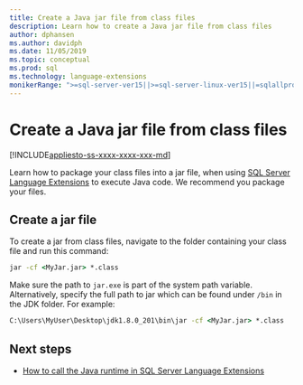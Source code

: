 ```yaml
---
title: Create a Java jar file from class files
description: Learn how to create a Java jar file from class files 
author: dphansen
ms.author: davidph 
ms.date: 11/05/2019
ms.topic: conceptual
ms.prod: sql
ms.technology: language-extensions
monikerRange: ">=sql-server-ver15||>=sql-server-linux-ver15||=sqlallproducts-allversions"
---
```

# Create a Java jar file from class files
[!INCLUDE[appliesto-ss-xxxx-xxxx-xxx-md](../../includes/appliesto-ss-xxxx-xxxx-xxx-md.md)]

Learn how to package your class files into a jar file, when using [SQL Server Language Extensions](../language-extensions-overview.md) to execute Java code. We recommend you package your files.

## Create a jar file

To create a jar from class files, navigate to the folder containing your class file and run this command:

```cmd
jar -cf <MyJar.jar> *.class
```

Make sure the path to `jar.exe` is part of the system path variable. Alternatively, specify the full path to jar which can be found under `/bin` in the JDK folder. For example:

```cmd
C:\Users\MyUser\Desktop\jdk1.8.0_201\bin\jar -cf <MyJar.jar> *.class
```

## Next steps

+ [How to call the Java runtime in SQL Server Language Extensions](../how-to/call-java-from-sql.md)